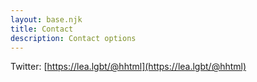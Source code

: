 ```yaml
---
layout: base.njk
title: Contact
description: Contact options
---
```


Twitter: [https://lea.lgbt/@hhtml](https://lea.lgbt/@hhtml)
